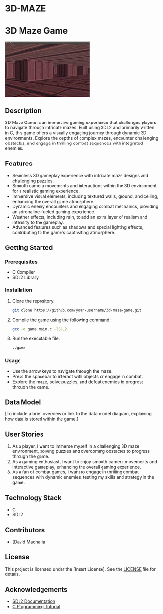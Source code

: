 # 3D-MAZE

# 3D Maze Game

![Game Screenshot](screenshot.png)

## Description

3D Maze Game is an immersive gaming experience that challenges players to navigate through intricate mazes. Built using SDL2 and primarily written in C, this game offers a visually engaging journey through dynamic 3D environments. Explore the depths of complex mazes, encounter challenging obstacles, and engage in thrilling combat sequences with integrated enemies.

## Features

- Seamless 3D gameplay experience with intricate maze designs and challenging puzzles.
- Smooth camera movements and interactions within the 3D environment for a realistic gaming experience.
- Immersive visual elements, including textured walls, ground, and ceiling, enhancing the overall game atmosphere.
- Dynamic enemy encounters and engaging combat mechanics, providing an adrenaline-fueled gaming experience.
- Weather effects, including rain, to add an extra layer of realism and intensity to the gameplay.
- Advanced features such as shadows and special lighting effects, contributing to the game's captivating atmosphere.

## Getting Started

### Prerequisites

- C Compiler
- SDL2 Library

### Installation

1. Clone the repository.
   ```sh
   git clone https://github.com/your-username/3d-maze-game.git
   ```
2. Compile the game using the following command:
   ```sh
   gcc -o game main.c -lSDL2
   ```
3. Run the executable file.
   ```sh
   ./game
   ```

### Usage

- Use the arrow keys to navigate through the maze.
- Press the spacebar to interact with objects or engage in combat.
- Explore the maze, solve puzzles, and defeat enemies to progress through the game.

## Data Model

[To include a brief overview or link to the data model diagram, explaining how data is stored within the game.]

## User Stories

1. As a player, I want to immerse myself in a challenging 3D maze environment, solving puzzles and overcoming obstacles to progress through the game.
2. As a gaming enthusiast, I want to enjoy smooth camera movements and interactive gameplay, enhancing the overall gaming experience.
3. As a fan of combat games, I want to engage in thrilling combat sequences with dynamic enemies, testing my skills and strategy in the game.

## Technology Stack

- C
- SDL2

## Contributors

- [David Macharia

## License

This project is licensed under the [Insert License]. See the [LICENSE](LICENSE) file for details.

## Acknowledgements

- [SDL2 Documentation](https://wiki.libsdl.org/)
- [C Programming Tutorial](https://www.learn-c.org/)
